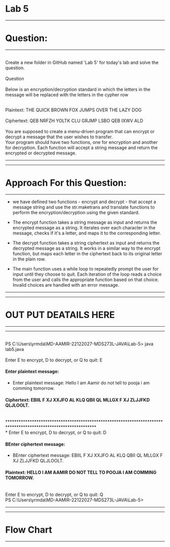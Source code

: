 
# Lab 5
*******************
# Question:
*******************

<br> Create a new folder in GitHub named 'Lab 5' for today's lab and solve the question.
<br> 
<br> Question
<br> 
<br> Below is an encryption/decryption standard in which the letters in the message will be replaced with the letters in the cypher row

<br> Plaintext:  THE QUICK BROWN FOX JUMPS OVER THE LAZY DOG
<br> 
<br> Ciphertext: QEB NRFZH YOLTK CLU GRJMP LSBO QEB IXWV ALD
<br> 
<br> You are supposed to create a menu-driven program that can encrypt or decrypt a message that the user wishes to transfer.
<br> Your program should have two functions, one for encryption and another for decryption. Each function will accept a string message and return the encrypted or decrypted message.

**************************************************************************************************************************************************************************************

*******************************
# Approach For this Question:
******************************
* we have defined two functions - encrypt and decrypt - that accept a message string and use the str.maketrans and translate functions to perform the encryption/decryption using the given standard.

* The encrypt function takes a string message as input and returns the encrypted message as a string. It iterates over each character in the message, checks if it's a letter, and maps it to the corresponding letter.

* The decrypt function takes a string ciphertext as input and returns the decrypted message as a string. It works in a similar way to the encrypt function, but maps each letter in the ciphertext back to its original letter in the plain row.

* The main function uses a while loop to repeatedly prompt the user for input until they choose to quit. Each iteration of the loop reads a choice from the user and calls the appropriate function based on that choice. Invalid choices are handled with an error message.

*******************************************************************************************************************************************************************************************
 
 
 ****************************
 # OUT PUT DEATAILS HERE
 ****************************

**************************************************************************************************************
<br>  PS C:\Users\yrmda\MD-AAMIR-22122027-MDS273L-JAVA\Lab-5> java lab5.java
<br> 
<br> Enter E to encrypt, D to decrypt, or Q to quit: E
#### Enter plaintext message:
* Enter plaintext message: Hello I am Aamir do not tell to pooja i am comming tomorrow. 
#### Ciphertext: EBIIL F XJ XXJFO AL KLQ QBII QL MLLGX F XJ ZLJJFKD QLJLOOLT.
<br> 
****************************************************************************************************************
<br> 
*  Enter E to encrypt, D to decrypt, or Q to quit: D

#### BEnter ciphertext message: 
* BEnter ciphertext message: EBIIL F XJ XXJFO AL KLQ QBII QL MLLGX F XJ ZLJJFKD QLJLOOLT.
 
#### Plaintext: HELLO I AM AAMIR DO NOT TELL TO POOJA I AM COMMING TOMORROW.

<br> Enter E to encrypt, D to decrypt, or Q to quit: Q
<br> PS C:\Users\yrmda\MD-AAMIR-22122027-MDS273L-JAVA\Lab-5>

*******************************************************************************************************************************


***************************
# Flow Chart
***************************




